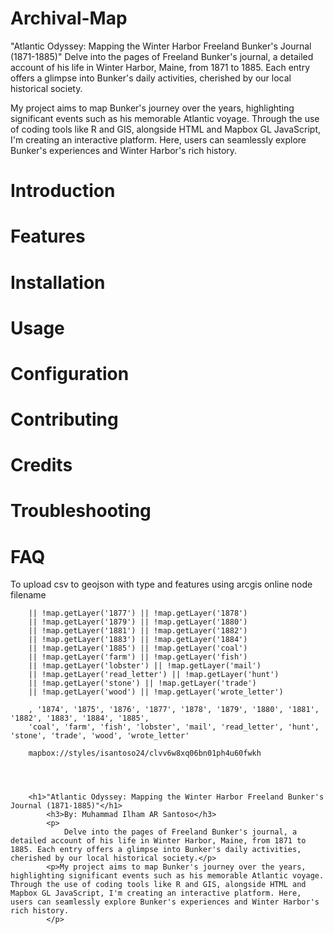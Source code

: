 # Archival-Map
"Atlantic Odyssey: Mapping the Winter Harbor Freeland Bunker's Journal (1871-1885)"
Delve into the pages of Freeland Bunker's journal, a detailed account of his life in Winter Harbor, Maine, from 1871 to 1885. Each entry offers a glimpse into Bunker's daily activities, cherished by our local historical society.

My project aims to map Bunker's journey over the years, highlighting significant events such as his memorable Atlantic voyage. Through the use of coding tools like R and GIS, alongside HTML and Mapbox GL JavaScript, I'm creating an interactive platform. Here, users can seamlessly explore Bunker's experiences and Winter Harbor's rich history.

# Introduction

# Features

# Installation

# Usage

# Configuration

# Contributing

# Credits

# Troubleshooting

# FAQ
To upload csv to geojson with type and features using arcgis online
node filename


        || !map.getLayer('1877') || !map.getLayer('1878')
        || !map.getLayer('1879') || !map.getLayer('1880')
        || !map.getLayer('1881') || !map.getLayer('1882')
        || !map.getLayer('1883') || !map.getLayer('1884')
        || !map.getLayer('1885') || !map.getLayer('coal')
        || !map.getLayer('farm') || !map.getLayer('fish')
        || !map.getLayer('lobster') || !map.getLayer('mail')
        || !map.getLayer('read_letter') || !map.getLayer('hunt')
        || !map.getLayer('stone') || !map.getLayer('trade')
        || !map.getLayer('wood') || !map.getLayer('wrote_letter')

        , '1874', '1875', '1876', '1877', '1878', '1879', '1880', '1881', '1882', '1883', '1884', '1885',
        'coal', 'farm', 'fish', 'lobster', 'mail', 'read_letter', 'hunt', 'stone', 'trade', 'wood', 'wrote_letter'

        mapbox://styles/isantoso24/clvv6w8xq06bn01ph4u60fwkh


        

        <h1>"Atlantic Odyssey: Mapping the Winter Harbor Freeland Bunker's Journal (1871-1885)"</h1>
            <h3>By: Muhammad Ilham AR Santoso</h3>
            <p>
                Delve into the pages of Freeland Bunker's journal, a detailed account of his life in Winter Harbor, Maine, from 1871 to 1885. Each entry offers a glimpse into Bunker's daily activities, cherished by our local historical society.</p>
            <p>My project aims to map Bunker's journey over the years, highlighting significant events such as his memorable Atlantic voyage. Through the use of coding tools like R and GIS, alongside HTML and Mapbox GL JavaScript, I'm creating an interactive platform. Here, users can seamlessly explore Bunker's experiences and Winter Harbor's rich history.
            </p>

